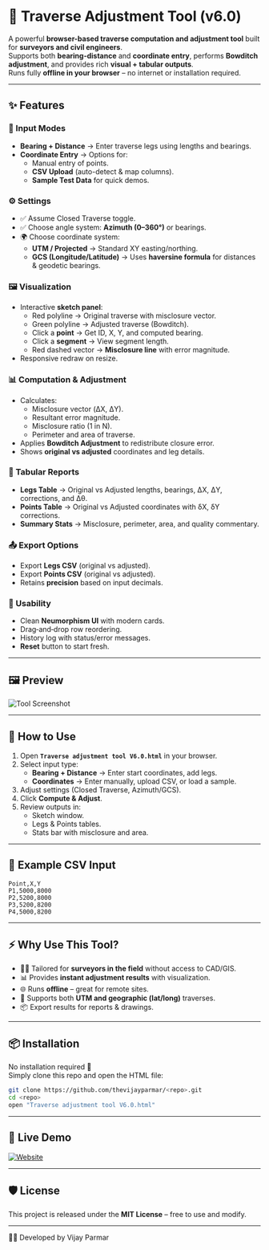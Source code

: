 # 🧭 Traverse Adjustment Tool (v6.0)

A powerful **browser-based traverse computation and adjustment tool** built for **surveyors and civil engineers**.  
Supports both **bearing-distance** and **coordinate entry**, performs **Bowditch adjustment**, and provides rich **visual + tabular outputs**.  
Runs fully **offline in your browser** – no internet or installation required.

---

## ✨ Features

### 📂 Input Modes
- **Bearing + Distance** → Enter traverse legs using lengths and bearings.  
- **Coordinate Entry** → Options for:  
  - Manual entry of points.  
  - **CSV Upload** (auto-detect & map columns).  
  - **Sample Test Data** for quick demos.  

### ⚙️ Settings
- ✅ Assume Closed Traverse toggle.  
- ✅ Choose angle system: **Azimuth (0–360°)** or bearings.  
- 🌍 Choose coordinate system:  
  - **UTM / Projected** → Standard XY easting/northing.  
  - **GCS (Longitude/Latitude)** → Uses **haversine formula** for distances & geodetic bearings.  

### 🖼️ Visualization
- Interactive **sketch panel**:  
  - Red polyline → Original traverse with misclosure vector.  
  - Green polyline → Adjusted traverse (Bowditch).  
  - Click a **point** → Get ID, X, Y, and computed bearing.  
  - Click a **segment** → View segment length.  
  - Red dashed vector → **Misclosure line** with error magnitude.  
- Responsive redraw on resize.  

### 📊 Computation & Adjustment
- Calculates:  
  - Misclosure vector (ΔX, ΔY).  
  - Resultant error magnitude.  
  - Misclosure ratio (1 in N).  
  - Perimeter and area of traverse.  
- Applies **Bowditch Adjustment** to redistribute closure error.  
- Shows **original vs adjusted** coordinates and leg details.  

### 📑 Tabular Reports
- **Legs Table** → Original vs Adjusted lengths, bearings, ΔX, ΔY, corrections, and Δθ.  
- **Points Table** → Original vs Adjusted coordinates with δX, δY corrections.  
- **Summary Stats** → Misclosure, perimeter, area, and quality commentary.  

### 📤 Export Options
- Export **Legs CSV** (original vs adjusted).  
- Export **Points CSV** (original vs adjusted).  
- Retains **precision** based on input decimals.  

### 🎨 Usability
- Clean **Neumorphism UI** with modern cards.  
- Drag‑and‑drop row reordering.  
- History log with status/error messages.  
- **Reset** button to start fresh.  

---

## 🖼️ Preview
![Tool Screenshot](./images/traverse-adjustment-tool.png)

---

## 🚀 How to Use
1. Open **`Traverse adjustment tool V6.0.html`** in your browser.  
2. Select input type:  
   - **Bearing + Distance** → Enter start coordinates, add legs.  
   - **Coordinates** → Enter manually, upload CSV, or load a sample.  
3. Adjust settings (Closed Traverse, Azimuth/GCS).  
4. Click **Compute & Adjust**.  
5. Review outputs in:  
   - Sketch window.  
   - Legs & Points tables.  
   - Stats bar with misclosure and area.  

---

## 📄 Example CSV Input
```csv
Point,X,Y
P1,5000,8000
P2,5200,8000
P3,5200,8200
P4,5000,8200
```

---

## ⚡ Why Use This Tool?
- 🧑‍💼 Tailored for **surveyors in the field** without access to CAD/GIS.  
- 📊 Provides **instant adjustment results** with visualization.  
- 🌐 Runs **offline** – great for remote sites.  
- 🎯 Supports both **UTM and geographic (lat/long)** traverses.  
- 📦 Export results for reports & drawings.  

---

## 📦 Installation
No installation required 🎉  
Simply clone this repo and open the HTML file:

```bash
git clone https://github.com/thevijayparmar/<repo>.git
cd <repo>
open "Traverse adjustment tool V6.0.html"
```

---

## 🔗 Live Demo
[![Website](https://img.shields.io/badge/🌐_Visit_BGol.in-2E69FF?style=for-the-badge&logo=google-chrome&logoColor=white)](https://www.bgol.in)

---

## 🛡️ License
This project is released under the **MIT License** – free to use and modify.  

---

👨‍💻 Developed by Vijay Parmar
